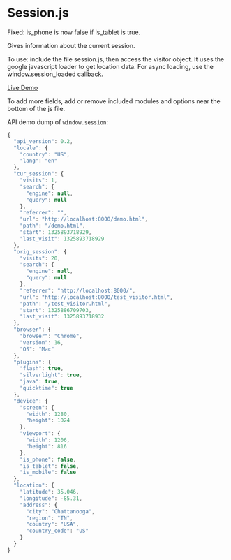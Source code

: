 Session.js
==

Fixed: is_phone is now false if is_tablet is true.

Gives information about the current session.

To use: include the file session.js, then access the visitor object.
It uses the google javascript loader to get location data.
For async loading, use the window.session_loaded callback.

<a href="http://mattmillr.github.com/session.js/">Live Demo</a>

To add more fields, add or remove included modules and options near the bottom of the js file.


API demo dump of `window.session`:

```js
{
  "api_version": 0.2,
  "locale": {
    "country": "US",
    "lang": "en"
  },
  "cur_session": {
    "visits": 1,
    "search": {
      "engine": null,
      "query": null
    },
    "referrer": "",
    "url": "http://localhost:8000/demo.html",
    "path": "/demo.html",
    "start": 1325893718929,
    "last_visit": 1325893718929
  },
  "orig_session": {
    "visits": 20,
    "search": {
      "engine": null,
      "query": null
    },
    "referrer": "http://localhost:8000/",
    "url": "http://localhost:8000/test_visitor.html",
    "path": "/test_visitor.html",
    "start": 1325886709703,
    "last_visit": 1325893718932
  },
  "browser": {
    "browser": "Chrome",
    "version": 16,
    "OS": "Mac"
  },
  "plugins": {
    "flash": true,
    "silverlight": true,
    "java": true,
    "quicktime": true
  },
  "device": {
    "screen": {
      "width": 1280,
      "height": 1024
    },
    "viewport": {
      "width": 1206,
      "height": 816
    },
    "is_phone": false,
    "is_tablet": false,
    "is_mobile": false
  },
  "location": {
    "latitude": 35.046,
    "longitude": -85.31,
    "address": {
      "city": "Chattanooga",
      "region": "TN",
      "country": "USA",
      "country_code": "US"
    }
  }
}
```
